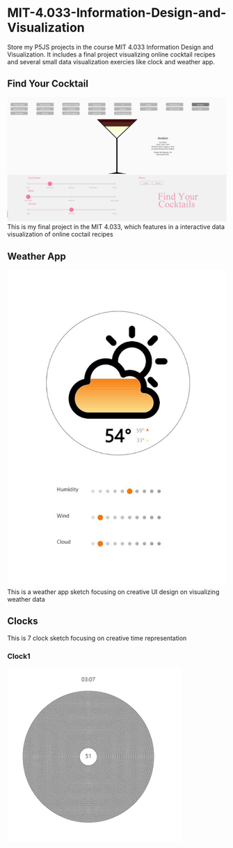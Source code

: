 # MIT-4.033-Information-Design-and-Visualization
Store my P5JS projects in the course MIT 4.033 Information Design and Visualization.
It includes a final project visualizing online cocktail recipes and several small data visualization exercies like clock and weather app.

## Find Your Cocktail  
![coctail interface](https://github.com/shuhanmomo/MIT-4.033-Information-Design-and-Visualization/blob/6c7466b1973c4472be5fd8467e21b0c18f437153/img/cocktail.jpg)  
This is my final project in the MIT 4.033, which features in a interactive data visualization of online coctail recipes  
  
## Weather App
![weather app](https://github.com/shuhanmomo/MIT-4.033-Information-Design-and-Visualization/blob/2287e33500e039e66ca15f5cadb93e694e69e3a5/img/weather.JPG)  
This is a weather app sketch focusing on creative UI design on visualizing weather data  
  
## Clocks
This is 7 clock sketch focusing on creative time  representation  
### Clock1
![clock1](https://github.com/shuhanmomo/MIT-4.033-Information-Design-and-Visualization/blob/2287e33500e039e66ca15f5cadb93e694e69e3a5/img/clock1.gif)



